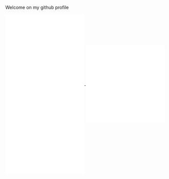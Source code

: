 Welcome on my github profile

<a href="https://github.com/julienbonnet50">
  <img align="center" width="49%" src="./github-metrics.svg" alt="metrics of github profil" />
</a>

<a href="https://github.com/julienbonnet50">
  <img align="center" width="49%" src="./metrics.plugin.chess.svg" alt="last game gif of Lichess" />
</a>

<a href="https://github.com/julienbonnet50">
  <img align="center" width="49%" src="./achievements.svg" alt="list of achievements "/>
</a>

<!-- <a href="https://github.com/julienbonnet50">
  <img align="center" width="49%" src="./repositories.svg" />
</a> -->

